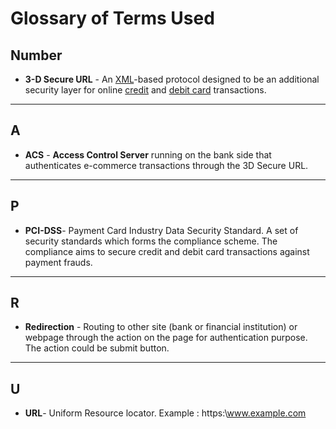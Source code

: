 # Glossary of Terms Used

## Number

- **3-D Secure URL** -  An [XML](https://en.wikipedia.org/wiki/XML)-based protocol designed to be an additional security layer for online [credit](https://en.wikipedia.org/wiki/Credit_card) and [debit card](https://en.wikipedia.org/wiki/Debit_card) transactions.

------

## A

- **ACS** - **Access Control Server** running on the bank side that authenticates e-commerce transactions through the 3D Secure URL.

------

## P

- **PCI-DSS**- Payment Card Industry Data Security Standard. A set of security standards which forms the compliance scheme. The compliance aims to secure credit and debit card transactions against payment frauds.

------



## R

- **Redirection** - Routing to other site (bank or financial institution) or webpage through the action on the page for authentication purpose. The action could be submit button.

------

## U

- **URL**- Uniform Resource locator. Example : https:\\www.example.com